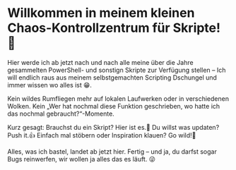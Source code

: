 # Willkommen in meinem kleinen Chaos-Kontrollzentrum für Skripte! 🎉

Hier werde ich ab jetzt nach und nach alle meine über die Jahre gesammelten PowerShell- und sonstign Skripte zur Verfügung stellen – Ich will endlich raus aus meinem selbstgemachten Scripting Dschungel und immer wissen wo alles ist 😁.

Kein wildes Rumfliegen mehr auf lokalen Laufwerken oder in verschiedenen Wolken. Kein „Wer hat nochmal diese Funktion geschrieben, wo hatte ich das nochmal gebraucht?“-Momente.

Kurz gesagt:
Brauchst du ein Skript? Hier ist es.🫴
Du willst was updaten? Push it.👍
Einfach mal stöbern oder Inspiration klauen? Go wild!🤪

Alles, was ich bastel, landet ab jetzt hier. Fertig – und ja, du darfst sogar Bugs reinwerfen, wir wollen ja alles das es läuft. 😜